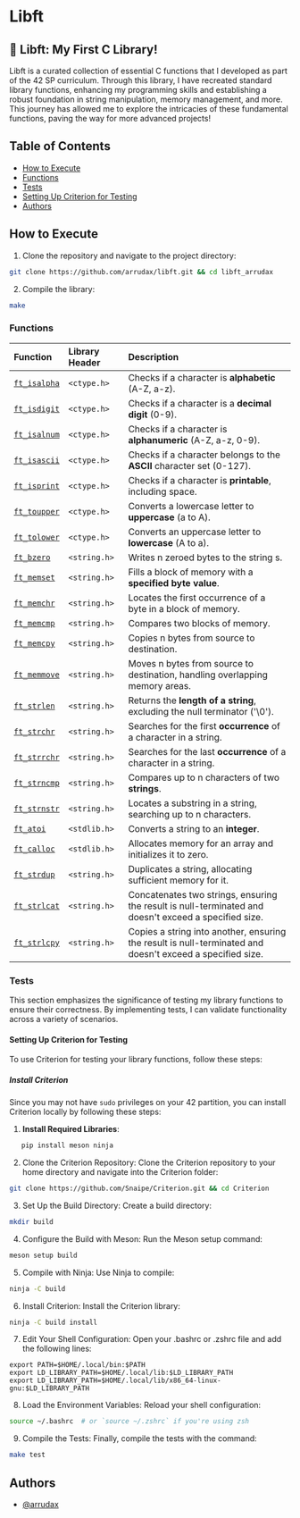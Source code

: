# Libft

## 🚀 Libft: My First C Library!
Libft is a curated collection of essential C functions that I developed as part of the 42 SP curriculum. Through this library, I have recreated standard library functions, enhancing my programming skills and establishing a robust foundation in string manipulation, memory management, and more. This journey has allowed me to explore the intricacies of these fundamental functions, paving the way for more advanced projects!

## Table of Contents
- [How to Execute](#how-to-execute)
- [Functions](#functions)
- [Tests](#tests)
- [Setting Up Criterion for Testing](#setting-up-criterion-for-testing)
- [Authors](#authors)

## How to Execute
1. Clone the repository and navigate to the project directory:
```sh
git clone https://github.com/arrudax/libft.git && cd libft_arrudax
```
2. Compile the library:
```sh
make
```
### Functions

| Function | Library Header | Description                                      |
| :-------- | :------- | :----------------------------------------------- |
| [`ft_isalpha`](https://github.com/arrudax/Libft/blob/main/ft_isalpha.c) | `<ctype.h>` | Checks if a character is **alphabetic** (A-Z, a-z). |
| [`ft_isdigit`](https://github.com/arrudax/Libft/blob/main/ft_isdigit.c) | `<ctype.h>` | Checks if a character is a **decimal digit** (0-9). |
| [`ft_isalnum`](https://github.com/arrudax/Libft/blob/main/ft_isalnum.c) | `<ctype.h>` | Checks if a character is **alphanumeric** (A-Z, a-z, 0-9). |
| [`ft_isascii`](https://github.com/arrudax/Libft/blob/main/ft_isascii.c) | `<ctype.h>` | Checks if a character belongs to the **ASCII** character set (0-127). |
| [`ft_isprint`](https://github.com/arrudax/Libft/blob/main/ft_isprint.c) | `<ctype.h>` | Checks if a character is **printable**, including space. |
| [`ft_toupper`](https://github.com/arrudax/Libft/blob/main/ft_toupper.c) | `<ctype.h>` | Converts a lowercase letter to **uppercase** (a to A). |
| [`ft_tolower`](https://github.com/arrudax/Libft/blob/main/ft_tolower.c) | `<ctype.h>` | Converts an uppercase letter to **lowercase** (A to a). |
| [`ft_bzero`](https://github.com/arrudax/Libft/blob/main/ft_bzero.c) | `<string.h>` | Writes n zeroed bytes to the string s. |
| [`ft_memset`](https://github.com/arrudax/Libft/blob/main/ft_memset.c) | `<string.h>` | Fills a block of memory with a **specified byte value**. |
| [`ft_memchr`](https://github.com/arrudax/Libft/blob/main/ft_memchr.c) | `<string.h>` | Locates the first occurrence of a byte in a block of memory. |
| [`ft_memcmp`](https://github.com/arrudax/Libft/blob/main/ft_memcmp.c) | `<string.h>` | Compares two blocks of memory. |
| [`ft_memcpy`](https://github.com/arrudax/Libft/blob/main/ft_memcpy.c) | `<string.h>` | Copies n bytes from source to destination. |
| [`ft_memmove`](https://github.com/arrudax/Libft/blob/main/ft_memmove.c) | `<string.h>` | Moves n bytes from source to destination, handling overlapping memory areas. |
| [`ft_strlen`](https://github.com/arrudax/Libft/blob/main/ft_strlen.c) | `<string.h>` | Returns the **length of a string**, excluding the null terminator ('\0'). |
| [`ft_strchr`](https://github.com/arrudax/Libft/blob/main/ft_strchr.c) | `<string.h>` | Searches for the first **occurrence** of a character in a string. |
| [`ft_strrchr`](https://github.com/arrudax/Libft/blob/main/ft_strrchr.c) | `<string.h>` | Searches for the last **occurrence** of a character in a string. |
| [`ft_strncmp`](https://github.com/arrudax/Libft/blob/main/ft_strncmp.c) | `<string.h>` | Compares up to n characters of two **strings**. |
| [`ft_strnstr`](https://github.com/arrudax/Libft/blob/main/ft_strnstr.c) | `<string.h>` | Locates a substring in a string, searching up to n characters. |
| [`ft_atoi`](https://github.com/arrudax/Libft/blob/main/ft_atoi.c) | `<stdlib.h>` | Converts a string to an **integer**. |
| [`ft_calloc`](https://github.com/arrudax/Libft/blob/main/ft_calloc.c) | `<stdlib.h>` | Allocates memory for an array and initializes it to zero. |
| [`ft_strdup`](https://github.com/arrudax/Libft/blob/main/ft_strdup.c) | `<string.h>` | Duplicates a string, allocating sufficient memory for it. |
| [`ft_strlcat`](https://github.com/arrudax/Libft/blob/main/ft_strlcat.c) | `<string.h>` | Concatenates two strings, ensuring the result is null-terminated and doesn't exceed a specified size. |
| [`ft_strlcpy`](https://github.com/arrudax/Libft/blob/main/ft_strlcpy.c) | `<string.h>` | Copies a string into another, ensuring the result is null-terminated and doesn't exceed a specified size. |


### Tests

This section emphasizes the significance of testing my library functions to ensure their correctness. By implementing tests, I can validate functionality across a variety of scenarios.

#### Setting Up Criterion for Testing

To use Criterion for testing your library functions, follow these steps:

##### Install Criterion

Since you may not have `sudo` privileges on your 42 partition, you can install Criterion locally by following these steps:

1. **Install Required Libraries**:
```sh
   pip install meson ninja
```
2. Clone the Criterion Repository: Clone the Criterion repository to your home directory and navigate into the Criterion folder:
```sh
git clone https://github.com/Snaipe/Criterion.git && cd Criterion
```
3. Set Up the Build Directory: Create a build directory:
```sh
mkdir build
```
4. Configure the Build with Meson: Run the Meson setup command:
```sh
meson setup build
```
5. Compile with Ninja: Use Ninja to compile:
```sh
ninja -C build
```
6. Install Criterion: Install the Criterion library:
```sh
ninja -C build install
```
7. Edit Your Shell Configuration: Open your .bashrc or .zshrc file and add the following lines:
```.bashrc | .zshrc
export PATH=$HOME/.local/bin:$PATH
export LD_LIBRARY_PATH=$HOME/.local/lib:$LD_LIBRARY_PATH
export LD_LIBRARY_PATH=$HOME/.local/lib/x86_64-linux-gnu:$LD_LIBRARY_PATH
```
8. Load the Environment Variables: Reload your shell configuration:
```sh
source ~/.bashrc  # or `source ~/.zshrc` if you're using zsh
```
9. Compile the Tests: Finally, compile the tests with the command:
```sh
make test
```
## Authors

- [@arrudax](https://www.github.com/arrudax)

